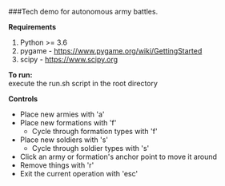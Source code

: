 ###Tech demo for autonomous army battles.

**Requirements**
1. Python >= 3.6
1. pygame - https://www.pygame.org/wiki/GettingStarted
1. scipy - https://www.scipy.org

**To run:**  
execute the run.sh script in the root directory  

**Controls**
* Place new armies with 'a'
* Place new formations with 'f'
  * Cycle through formation types with 'f'
* Place new soldiers with 's'
  * Cycle through soldier types with 's'
* Click an army or formation's anchor point to move it around
* Remove things with 'r'
* Exit the current operation with 'esc'
